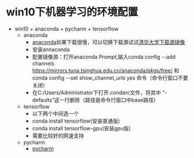 # win10下机器学习的环境配置
- win10 + anaconda + pycharm + tensorflow
  - anaconda
    - [anaconda](https://www.cnblogs.com/csu-lmw/p/9356719.html)如果下载很慢，可以切换下载源试试[清华大学下载源镜像](https://mirrors.tuna.tsinghua.edu.cn/)
    - 安装annaconda
    - 配置镜像源：打开anaconda Prompt,输入conda config --add channels https://mirrors.tuna.tsinghua.edu.cn/anaconda/pkgs/free/
    和conda config --set show_channel_urls yes 命令（命令行窗口不要关闭）
    - 在C:/Users/Administrator下打开.condarc文件，将其中 “- defaults”这一行删除（路径是命令行窗口中base路径）
  - tensorflow
    - 以下两个中间选一个
    - conda install tensorflow(安装普通版)
    - conda install tensorflow-gpu(安装gpu版)
    - 需要比较好的网速支持
  - pycharm
    - [pycharm](https://www.jetbrains.com/pycharm/download/#section=linux)
